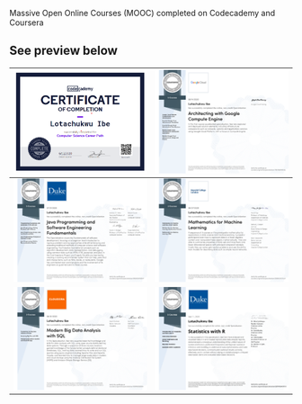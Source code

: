 <p> Massive Open Online Courses (MOOC) completed on Codecademy and Coursera</p>

<h2 id="see-preview-below">See preview below</h2>
<table>
<thead>
<tr>
<th><a href="https://github.com/LotaIbe/Certificates/blob/master/Lotachukwu%20Ibe%20_%20Codecademy.pdf"> <img src="images/cs.png"></th>
<th><a href="https://github.com/LotaIbe/Certificates/blob/master/Specialization%20Certificates/Architecting%20with%20Google%20Compute%20Engine.pdf"> <img src="images/gce.png"></th>
</tr>
</thead>
<tbody>
<tr>
<td><a href="https://github.com/LotaIbe/Certificates/blob/master/Specialization%20Certificates/Java%20Programming%20and%20Software%20Engineering%20Fundamentals.pdf">  <img src="images/java.png"></td>
<td><a href="https://github.com/LotaIbe/Certificates/blob/master/Specialization%20Certificates/Mathematics%20for%20Machine%20Learning.pdf">  <img src = "images/m4ml.png"></td>
</tr>
<tr>
<td><a href="https://github.com/LotaIbe/Certificates/blob/master/Specialization%20Certificates/Modern%20Big%20Data%20Analysis%20with%20SQL.pdf">  <img src ="images/cloudera.png"></td>
<td><a href="https://github.com/LotaIbe/Certificates/blob/master/Specialization%20Certificates/Modern%20Big%20Data%20Analysis%20with%20SQL.pdf">  <img src ="images/statsr.jpg"></td>
</tr>
</tbody>
</table>
